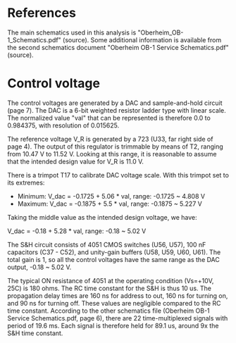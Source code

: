 

# References

The main schematics used in this analysis is "Oberheim_OB-1_Schematics.pdf" (source). Some additional information is available from the second schematics document "Oberheim OB-1 Service Schematics.pdf" (source).


# Control voltage

The control voltages are generated by a DAC and sample-and-hold circuit (page 7). The DAC is a 6-bit weighted resistor ladder type with linear scale. The normalized value "val" that can be represented is therefore 0.0 to 0.984375, with resolution of 0.015625. 

The reference voltage V_R is generated by a 723 (U33, far right side of page 4). The output of this regulator is trimmable by means of T2, ranging from 10.47 V to 11.52 V. Looking at this range, it is reasonable to assume that the intended design value for V_R is 11.0 V.

There is a trimpot T17 to calibrate DAC voltage scale. With this trimpot set to its extremes:

- Minimum: V_dac = -0.1725 + 5.06 * val, range: -0.1725 ~ 4.808 V
- Maximum: V_dac = -0.1875 + 5.5 * val, range: -0.1875 ~ 5.227 V

Taking the middle value as the intended design voltage, we have:

V_dac = -0.18 + 5.28 * val, range: -0.18 ~ 5.02 V

The S&H circuit consists of 4051 CMOS switches (U56, U57), 100 nF capacitors (C37 - C52), and unity-gain buffers (U58, U59, U60, U61). The total gain is 1, so all the control voltages have the same range as the DAC output, -0.18 ~ 5.02 V.

The typical ON resistance of 4051 at the operating condition (Vs=+10V, 25C) is 180 ohms. The RC time constant for the S&H is thus 10 us. The propagation delay times are 160 ns for address to out, 160 ns for turning on, and 90 ns for turning off. These values are negligible compared to the RC time constant. According to the other schematics file (Oberheim OB-1 Service Schematics.pdf, page 6), there are 22 time-multiplexed signals with period of 19.6 ms. Each signal is therefore held for 89.1 us, around 9x the S&H time constant.

